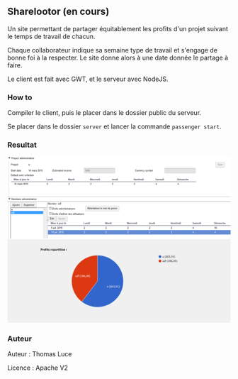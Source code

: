 ## Sharelootor (en cours)

Un site permettant de partager équitablement les profits d'un projet suivant le temps de travail de chacun.

Chaque collaborateur indique sa semaine type de travail et s'engage de bonne foi à la respecter. Le site donne alors à une date donnée le partage à faire.

Le client est fait avec GWT, et le serveur avec NodeJS.

### How to

Compiler le client, puis le placer dans le dossier public du serveur.

Se placer dans le dossier `server` et lancer la commande `passenger start`.

### Resultat

![Screenshot of the dashboard](dashboard.png)


### Auteur
Auteur : Thomas Luce

Licence : Apache V2
